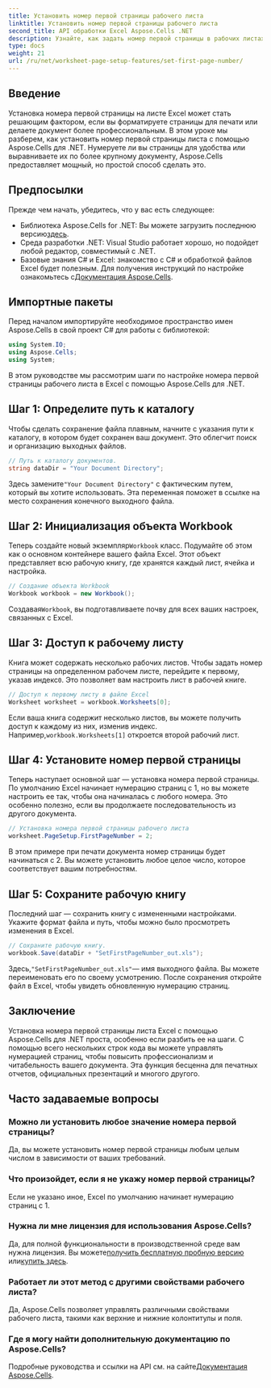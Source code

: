 ```yaml
---
title: Установить номер первой страницы рабочего листа
linktitle: Установить номер первой страницы рабочего листа
second_title: API обработки Excel Aspose.Cells .NET
description: Узнайте, как задать номер первой страницы в рабочих листах Excel с помощью Aspose.Cells для .NET с помощью этого простого руководства. Пошаговые инструкции включены.
type: docs
weight: 21
url: /ru/net/worksheet-page-setup-features/set-first-page-number/
---
```

## Введение
Установка номера первой страницы на листе Excel может стать решающим фактором, если вы форматируете страницы для печати или делаете документ более профессиональным. В этом уроке мы разберем, как установить номер первой страницы листа с помощью Aspose.Cells для .NET. Нумеруете ли вы страницы для удобства или выравниваете их по более крупному документу, Aspose.Cells предоставляет мощный, но простой способ сделать это.
## Предпосылки
Прежде чем начать, убедитесь, что у вас есть следующее:
-  Библиотека Aspose.Cells for .NET: Вы можете загрузить последнюю версию[здесь](https://releases.aspose.com/cells/net/).
- Среда разработки .NET: Visual Studio работает хорошо, но подойдет любой редактор, совместимый с .NET.
- Базовые знания C# и Excel: знакомство с C# и обработкой файлов Excel будет полезным.
 Для получения инструкций по настройке ознакомьтесь с[Документация Aspose.Cells](https://reference.aspose.com/cells/net/).
## Импортные пакеты
Перед началом импортируйте необходимое пространство имен Aspose.Cells в свой проект C# для работы с библиотекой:
```csharp
using System.IO;
using Aspose.Cells;
using System;
```
В этом руководстве мы рассмотрим шаги по настройке номера первой страницы рабочего листа в Excel с помощью Aspose.Cells для .NET.
## Шаг 1: Определите путь к каталогу
Чтобы сделать сохранение файла плавным, начните с указания пути к каталогу, в котором будет сохранен ваш документ. Это облегчит поиск и организацию выходных файлов.
```csharp
// Путь к каталогу документов.
string dataDir = "Your Document Directory";
```
 Здесь замените`"Your Document Directory"` с фактическим путем, который вы хотите использовать. Эта переменная поможет в ссылке на место сохранения конечного выходного файла.
## Шаг 2: Инициализация объекта Workbook
 Теперь создайте новый экземпляр`Workbook` класс. Подумайте об этом как о основном контейнере вашего файла Excel. Этот объект представляет всю рабочую книгу, где хранятся каждый лист, ячейка и настройка.
```csharp
// Создание объекта Workbook
Workbook workbook = new Workbook();
```
 Создавая`Workbook`, вы подготавливаете почву для всех ваших настроек, связанных с Excel.
## Шаг 3: Доступ к рабочему листу
Книга может содержать несколько рабочих листов. Чтобы задать номер страницы на определенном рабочем листе, перейдите к первому, указав индекс`0`. Это позволяет вам настроить лист в рабочей книге.
```csharp
// Доступ к первому листу в файле Excel
Worksheet worksheet = workbook.Worksheets[0];
```
 Если ваша книга содержит несколько листов, вы можете получить доступ к каждому из них, изменив индекс. Например,`workbook.Worksheets[1]` откроется второй рабочий лист.
## Шаг 4: Установите номер первой страницы
Теперь наступает основной шаг — установка номера первой страницы. По умолчанию Excel начинает нумерацию страниц с 1, но вы можете настроить ее так, чтобы она начиналась с любого номера. Это особенно полезно, если вы продолжаете последовательность из другого документа.
```csharp
// Установка номера первой страницы рабочего листа
worksheet.PageSetup.FirstPageNumber = 2;
```
В этом примере при печати документа номер страницы будет начинаться с 2. Вы можете установить любое целое число, которое соответствует вашим потребностям.
## Шаг 5: Сохраните рабочую книгу
Последний шаг — сохранить книгу с измененными настройками. Укажите формат файла и путь, чтобы можно было просмотреть изменения в Excel.
```csharp
// Сохраните рабочую книгу.
workbook.Save(dataDir + "SetFirstPageNumber_out.xls");
```
 Здесь,`"SetFirstPageNumber_out.xls"`— имя выходного файла. Вы можете переименовать его по своему усмотрению. После сохранения откройте файл в Excel, чтобы увидеть обновленную нумерацию страниц.
## Заключение
Установка номера первой страницы листа Excel с помощью Aspose.Cells для .NET проста, особенно если разбить ее на шаги. С помощью всего нескольких строк кода вы можете управлять нумерацией страниц, чтобы повысить профессионализм и читабельность вашего документа. Эта функция бесценна для печатных отчетов, официальных презентаций и многого другого.
## Часто задаваемые вопросы
### Можно ли установить любое значение номера первой страницы?  
Да, вы можете установить номер первой страницы любым целым числом в зависимости от ваших требований.
### Что произойдет, если я не укажу номер первой страницы?  
Если не указано иное, Excel по умолчанию начинает нумерацию страниц с 1.
### Нужна ли мне лицензия для использования Aspose.Cells?  
 Да, для полной функциональности в производственной среде вам нужна лицензия. Вы можете[получить бесплатную пробную версию](https://releases.aspose.com/) или[купить здесь](https://purchase.aspose.com/buy).
### Работает ли этот метод с другими свойствами рабочего листа?  
Да, Aspose.Cells позволяет управлять различными свойствами рабочего листа, такими как верхние и нижние колонтитулы и поля.
### Где я могу найти дополнительную документацию по Aspose.Cells?  
 Подробные руководства и ссылки на API см. на сайте[Документация Aspose.Cells](https://reference.aspose.com/cells/net/).
